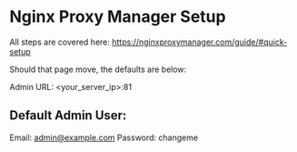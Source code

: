 # Nginx Proxy Manager Setup

All steps are covered here: https://nginxproxymanager.com/guide/#quick-setup

Should that page move, the defaults are below:

Admin URL: <your_server_ip>:81

## Default Admin User:
Email:    admin@example.com
Password: changeme
